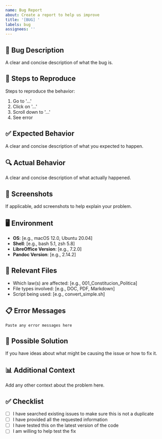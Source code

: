 ```yaml
---
name: Bug Report
about: Create a report to help us improve
title: '[BUG] '
labels: bug
assignees: ''
---
```


## 🐛 **Bug Description**
A clear and concise description of what the bug is.

## 🔄 **Steps to Reproduce**
Steps to reproduce the behavior:
1. Go to '...'
2. Click on '...'
3. Scroll down to '...'
4. See error

## ✅ **Expected Behavior**
A clear and concise description of what you expected to happen.

## 🔍 **Actual Behavior**
A clear and concise description of what actually happened.

## 📸 **Screenshots**
If applicable, add screenshots to help explain your problem.

## 🖥️ **Environment**
- **OS**: [e.g., macOS 12.0, Ubuntu 20.04]
- **Shell**: [e.g., bash 5.1, zsh 5.8]
- **LibreOffice Version**: [e.g., 7.2.0]
- **Pandoc Version**: [e.g., 2.14.2]

## 📄 **Relevant Files**
- Which law(s) are affected: [e.g., 001_Constitucion_Politica]
- File types involved: [e.g., DOC, PDF, Markdown]
- Script being used: [e.g., convert_simple.sh]

## 📋 **Error Messages**
```
Paste any error messages here
```

## 🔧 **Possible Solution**
If you have ideas about what might be causing the issue or how to fix it.

## 📊 **Additional Context**
Add any other context about the problem here.

## ✅ **Checklist**
- [ ] I have searched existing issues to make sure this is not a duplicate
- [ ] I have provided all the requested information
- [ ] I have tested this on the latest version of the code
- [ ] I am willing to help test the fix
